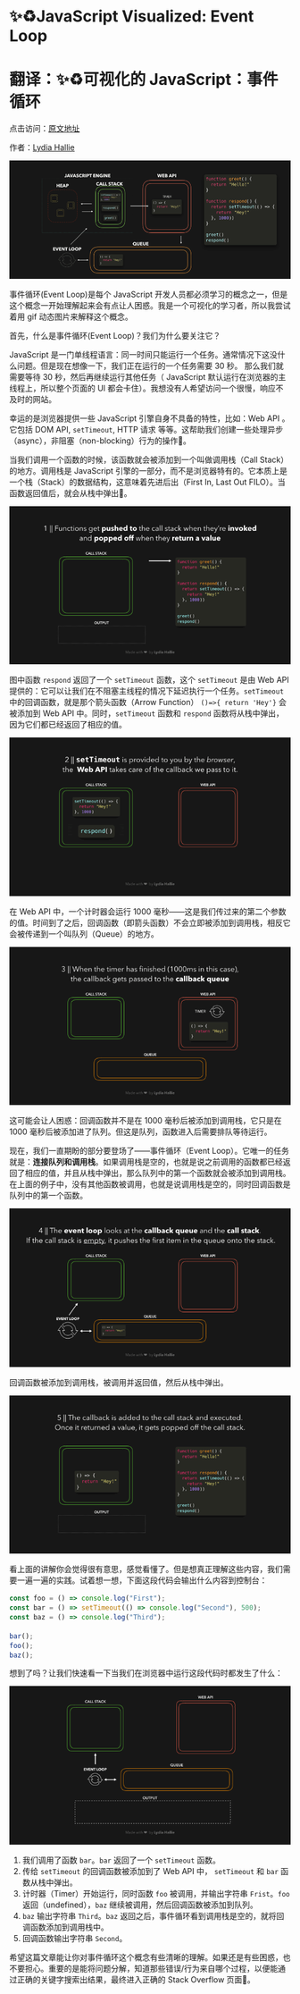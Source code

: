 # ✨♻️JavaScript Visualized: Event Loop
# 翻译：✨♻️可视化的 JavaScript：事件循环

点击访问：[原文地址](https://dev.to/lydiahallie/javascript-visualized-event-loop-3dif)

作者：[Lydia Hallie](@lydiahallie)

![GIF 00](./illustrations/JSVisual01EP/gif0.png)

事件循环(Event Loop)是每个 JavaScript 开发人员都必须学习的概念之一，但是这个概念一开始理解起来会有点让人困惑。我是一个可视化的学习者，所以我尝试着用 gif 动态图片来解释这个概念。

首先，什么是事件循环(Event Loop)？我们为什么要关注它？

JavaScript 是一门单线程语言：同一时间只能运行一个任务。通常情况下这没什么问题。但是现在想像一下，我们正在运行的一个任务需要 30 秒。 那么我们就需要等待 30 秒，然后再继续运行其他任务（ JavaScript 默认运行在浏览器的主线程上，所以整个页面的 UI 都会卡住）。我想没有人希望访问一个很慢，响应不及时的网站。

幸运的是浏览器提供一些 JavaScript 引擎自身不具备的特性，比如：Web API 。它包括 DOM API, `setTimeout`, HTTP 请求 等等。这帮助我们创建一些处理异步（async），非阻塞（non-blocking）行为的操作🚀。


当我们调用一个函数的时候，该函数就会被添加到一个叫做调用栈（Call Stack）的地方。调用栈是 JavaScript 引擎的一部分，而不是浏览器特有的。它本质上是一个栈（Stack）的数据结构，这意味着先进后出（First In, Last Out FILO）。当函数返回值后，就会从栈中弹出👋。

![GIF 01](./illustrations/JSVisual01EP/gif1.gif)

图中函数 `respond` 返回了一个 `setTimeout` 函数，这个 `setTimeout` 是由 Web API 提供的：它可以让我们在不阻塞主线程的情况下延迟执行一个任务。`setTimeout` 中的回调函数，就是那个箭头函数（Arrow Function） `()=>{ return 'Hey'}` 会被添加到 Web API 中。同时，`setTimeout` 函数和 `respond` 函数将从栈中弹出，因为它们都已经返回了相应的值。

![GIF 02](./illustrations/JSVisual01EP/gif2.gif)

在 Web API 中，一个计时器会运行 1000 毫秒——这是我们传过来的第二个参数的值。时间到了之后，回调函数（即箭头函数）不会立即被添加到调用栈，相反它会被传递到一个叫队列（Queue）的地方。

![GIF 03](./illustrations/JSVisual01EP/gif3.gif)

这可能会让人困惑：回调函数并不是在 1000 毫秒后被添加到调用栈，它只是在 1000 毫秒后被添加进了队列。但这是队列，函数进入后需要排队等待运行。

现在，我们一直期盼的部分要登场了——事件循环（Event Loop）。它唯一的任务就是：**连接队列和调用栈**。如果调用栈是空的，也就是说之前调用的函数都已经返回了相应的值，并且从栈中弹出，那么队列中的第一个函数就会被添加到调用栈。在上面的例子中，没有其他函数被调用，也就是说调用栈是空的，同时回调函数是队列中的第一个函数。

![GIF 04](./illustrations/JSVisual01EP/gif4.gif)

回调函数被添加到调用栈，被调用并返回值，然后从栈中弹出。

![GIF 05](./illustrations/JSVisual01EP/gif5.gif)

看上面的讲解你会觉得很有意思，感觉看懂了。但是想真正理解这些内容，我们需要一遍一遍的实践。试着想一想，下面这段代码会输出什么内容到控制台：

```javascript
const foo = () => console.log("First");
const bar = () => setTimeout(() => console.log("Second"), 500);
const baz = () => console.log("Third");

bar();
foo();
baz();
```

想到了吗？让我们快速看一下当我们在浏览器中运行这段代码时都发生了什么：

![GIF 06](./illustrations/JSVisual01EP/gif6.gif)

1. 我们调用了函数 `bar`。`bar` 返回了一个 `setTimeout` 函数。
2. 传给 `setTimeout` 的回调函数被添加到了 Web API 中， `setTimeout` 和 `bar` 函数从栈中弹出。
3. 计时器（Timer）开始运行，同时函数 `foo` 被调用，并输出字符串 `Frist`。`foo` 返回（undefined），`baz` 继续被调用，然后回调函数被添加到队列。
4. `baz` 输出字符串 `Third`。`baz` 返回之后，事件循环看到调用栈是空的，就将回调函数添加到调用栈中。
5. 回调函数输出字符串 `Second`。

希望这篇文章能让你对事件循环这个概念有些清晰的理解。如果还是有些困惑，也不要担心。重要的是能将问题分解，知道那些错误/行为来自哪个过程，以便能通过正确的关键字搜索出结果，最终进入正确的 Stack Overflow 页面💪。